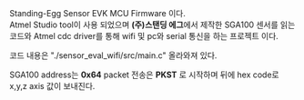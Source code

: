 Standing-Egg Sensor EVK MCU Firmware 이다.<br>
Atmel Studio tool이 사용 되었으며 <B>(주)스탠딩 에그</B>에서 제작한 SGA100 센서를 읽는 코드와 
Atmel cdc driver를 통해 wifi 및 pc와 serial 통신을 하는 프로젝트 이다.

코드 내용은 "./sensor_eval_wifi/src/main.c" 올라와져 있다.

SGA100 address는 <B>0x64</B>
packet 전송은 <B>PKST</B> 로 시작하며 뒤에 hex code로 x,y,z axis 값이 보내진다.


